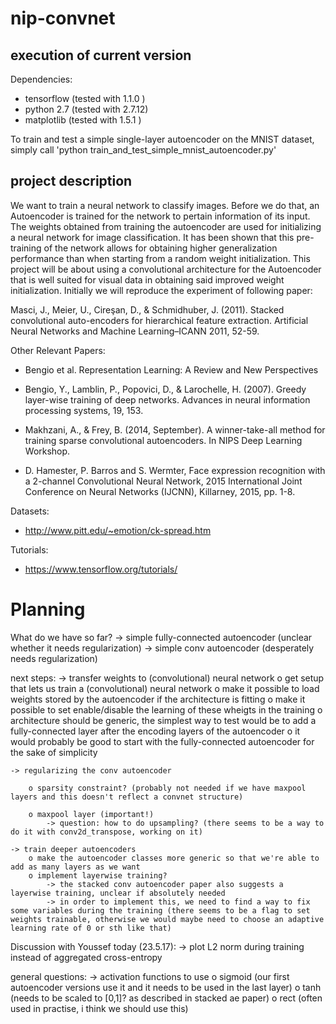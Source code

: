 # nip-convnet

## execution of current version
Dependencies:
* tensorflow (tested with 1.1.0 )
* python 2.7 (tested with 2.7.12)
* matplotlib (tested with 1.5.1 )

To train and test a simple single-layer autoencoder on the MNIST dataset, simply call 'python train_and_test_simple_mnist_autoencoder.py'

## project description
We want to train a neural network to classify images. Before we do that, an Autoencoder is trained for the network to pertain information of its input. The weights obtained from training the autoencoder are used for initializing a neural network for image classification. It has been shown that this pre-training of the network allows for obtaining higher generalization performance than when starting from a random weight initialization. This project will be about using a convolutional architecture for the Autoencoder that is well suited for visual data in obtaining said improved weight initialization. Initially we will reproduce the experiment of following paper:

Masci, J., Meier, U., Cireşan, D., & Schmidhuber, J. (2011). Stacked convolutional auto-encoders for hierarchical feature extraction. Artificial Neural Networks and Machine Learning–ICANN 2011, 52-59. 

Other Relevant Papers:
* Bengio et al. Representation Learning: A Review and New Perspectives

* Bengio, Y., Lamblin, P., Popovici, D., & Larochelle, H. (2007). Greedy layer-wise training of deep networks. Advances in neural information processing systems, 19, 153.

* Makhzani, A., & Frey, B. (2014, September). A winner-take-all method for training sparse convolutional autoencoders. In NIPS Deep Learning Workshop.

* D. Hamester, P. Barros and S. Wermter, Face expression recognition with a 2-channel Convolutional Neural Network, 2015 International Joint Conference on Neural Networks (IJCNN), Killarney, 2015, pp. 1-8.

Datasets:
* http://www.pitt.edu/~emotion/ck-spread.htm

Tutorials: 
* https://www.tensorflow.org/tutorials/

# Planning

What do we have so far?
	-> simple fully-connected autoencoder (unclear whether it needs regularization)
	-> simple conv autoencoder  (desperately needs regularization)

next steps:
	-> transfer weights to (convolutional) neural network
		o get setup that lets us train a (convolutional) neural network 
		o make it possible to load weights stored by the autoencoder if the architecture is fitting
		o make it possible to set enable/disable the learning of these wheigts in the training
		o architecture should be generic, the simplest way to test would be to add a fully-connected layer after the encoding layers of the autoencoder
		o it would probably be good to start with the fully-connected autoencoder for the sake of simplicity

	-> regularizing the conv autoencoder

		o sparsity constraint? (probably not needed if we have maxpool layers and this doesn't reflect a convnet structure)

		o maxpool layer (important!)
			-> question: how to do upsampling? (there seems to be a way to do it with conv2d_transpose, working on it)

	-> train deeper autoencoders
		o make the autoencoder classes more generic so that we're able to add as many layers as we want
		o implement layerwise training? 
			-> the stacked conv autoencoder paper also suggests a layerwise training, unclear if absolutely needed
			-> in order to implement this, we need to find a way to fix some variables during the training (there seems to be a flag to set weights trainable, otherwise we would maybe need to choose an adaptive learning rate of 0 or sth like that)

Discussion with Youssef today (23.5.17):
	-> plot L2 norm during training instead of aggregated cross-entropy

general questions:
	-> activation functions to use
		o sigmoid 	(our first autoencoder versions use it and it needs to be used in the last layer)
		o tanh		(needs to be scaled to [0,1]? as described in stacked ae paper)
		o rect 		(often used in practise, i think we should use this)
